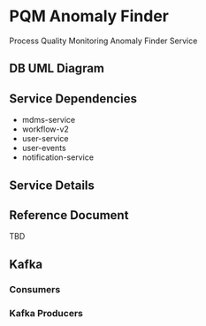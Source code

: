 # PQM Anomaly Finder

Process Quality Monitoring Anomaly Finder Service

## DB UML Diagram

## Service Dependencies

- mdms-service
- workflow-v2
- user-service
- user-events
- notification-service

## Service Details

## Reference Document

TBD

## Kafka

### Consumers

### Kafka Producers
